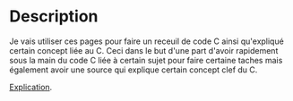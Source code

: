 # Description
Je vais utiliser ces pages pour faire un receuil de code C ainsi qu'expliqué certain concept liée au C. Ceci dans le but d'une part d'avoir rapidement sous la main du code C liée à certain sujet pour faire certaine taches mais également avoir une source qui explique certain concept clef du C. 

[Explication](./explication.md).
